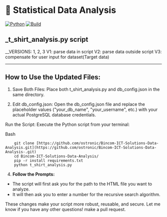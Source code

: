 # 📶 Statistical Data Analysis

[![Python](https://img.shields.io/badge/Python-3.x-blue.svg)](https://www.python.org/)
[![Build](https://img.shields.io/github/actions/workflow/status/ostronic/datasaver/python-app.yml?label=build)](https://github.com/ostronic/datasaver/actions)

 ## _t_shirt_analysis.py script 
__VERSIONS: 1, 2, 3
V1: parse data in script
V2: parse data outside script
V3: compensate for user input for dataset(Target data)

---

## How to Use the Updated Files:
1.  Save Both Files: Place both t_shirt_analysis.py and db_config.json in the same directory.

2.  Edit db_config.json: Open the db_config.json file and replace the placeholder values ("your_db_name", "your_username", etc.) with your actual PostgreSQL database credentials.

Run the Script: Execute the Python script from your terminal:

Bash
```
    git clone [https://github.com/ostronic/Bincom-ICT-Solutions-Data-Analysis.git](https://github.com/ostronic/Bincom-ICT-Solutions-Data-Analysis-.git)
    cd Bincom-ICT-Solutions-Data-Analysis/
    pip -r install requirements.txt
    python t_shirt_analysis.py
```
4.  **Follow the Prompts:**
* The script will first ask you for the path to the HTML file you want to analyze.
* It will then ask you to enter a number for the recursive search algorithm.

These changes make your script more robust, reusable, and secure. Let me know if you have any other questions! make a pull request.
